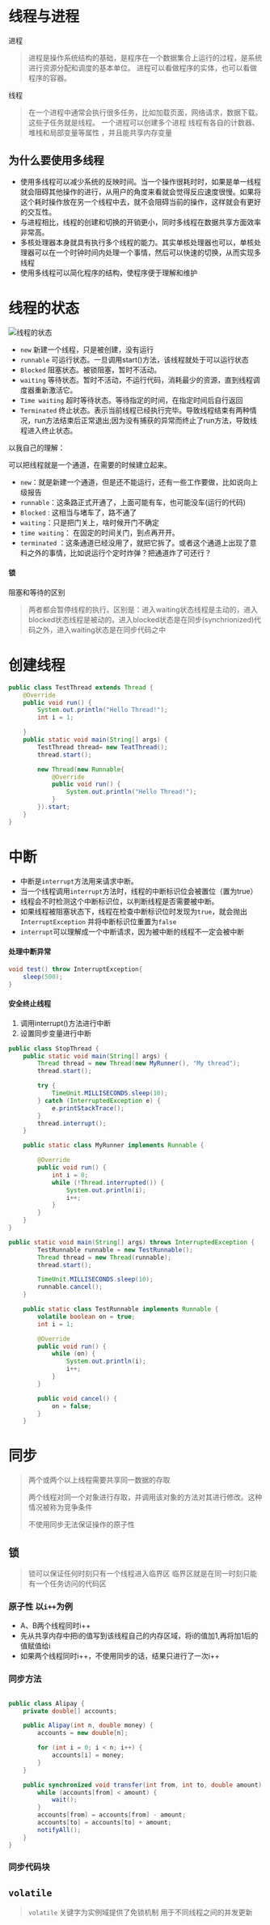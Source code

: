 # 线程与进程
进程
> 进程是操作系统结构的基础，是程序在一个数据集合上运行的过程，是系统进行资源分配和调度的基本单位。
> 进程可以看做程序的实体，也可以看做程序的容器。

线程
> 在一个进程中通常会执行很多任务，比如加载页面，网络请求，数据下载。这些子任务就是线程。
> 一个进程可以创建多个进程
> 线程有各自的计数器、堆栈和局部变量等属性 ，并且能共享内存变量

## 为什么要使用多线程
-  使用多线程可以减少系统的反映时间。当一个操作很耗时时，如果是单一线程就会阻碍其他操作的进行，从用户的角度来看就会觉得反应速度很慢。如果将这个耗时操作放在另一个线程中去，就不会阻碍当前的操作，这样就会有更好的交互性。
-  与进程相比，线程的创建和切换的开销更小，同时多线程在数据共享方面效率非常高。
-  多核处理器本身就具有执行多个线程的能力。其实单核处理器也可以，单核处理器可以在一个时钟时间内处理一个事情，然后可以快速的切换，从而实现多线程
-  使用多线程可以简化程序的结构，使程序便于理解和维护

# 线程的状态
![线程的状态](https://note.youdao.com/yws/public/resource/de69a329c91a33e39d7854a0b08dc626/xmlnote/81cbc5e9017120edd7872d0571f7bd57/4044)

- `new` 新建一个线程，只是被创建，没有运行
- `runnable` 可运行状态。一旦调用start()方法，该线程就处于可以运行状态
- `Blocked` 阻塞状态。被锁阻塞，暂时不活动。
- `waiting` 等待状态。暂时不活动，不运行代码，消耗最少的资源，直到线程调度器重新激活它。
- `Time waiting` 超时等待状态。等待指定的时间，在指定时间后自行返回
- `Terminated` 终止状态。表示当前线程已经执行完毕。导致线程结束有两种情况，run方法结束后正常退出;因为没有捕获的异常而终止了run方法，导致线程进入终止状态。



以我自己的理解：


可以把线程就是一个通道，在需要的时候建立起来。

- `new`：就是新建一个通道，但是还不能运行，还有一些工作要做，比如说向上级报告
- `runnable`：这条路正式开通了，上面可能有车，也可能没车(运行的代码)
- `Blocked` : 这相当与堵车了，路不通了
- `waiting`：只是把门关上，啥时候开门不确定
- `time waiting`： 在固定的时间关门，到点再开开。
- `terminated` ：这条通道已经没用了，就把它拆了。或者这个通道上出现了意料之外的事情，比如说运行个定时炸弹？把通道炸了可还行？

#### 锁
阻塞和等待的区别

> 两者都会暂停线程的执行。区别是：进入waiting状态线程是主动的，进入blocked状态线程是被动的。进入blocked状态是在同步(synchrionized)代码之外，进入waiting状态是在同步代码之中


# 创建线程
```java
public class TestThread extends Thread {
    @Override
    public void run() {
        System.out.println("Hello Thread!");
        int i = 1;

    }
    public static void main(String[] args) {
        TestThread thread= new TeatThread();
        thread.start();

        new Thread(new Runnable{
            @Override
            public void run() {
                System.out.println("Hello Thread!");
            }
        }).start;
    }
}
```

# 中断
- 中断是`interrupt`方法用来请求中断。
- 当一个线程调用`interrupt`方法时，线程的中断标识位会被置位（置为true）
- 线程会不时检测这个中断标识位，以判断线程是否需要被中断。
- 如果线程被阻塞状态下，线程在检查中断标识位时发现为`true`，就会抛出    `InterruptException` 并将中断标识位重置为`false`
- `interrupt`可以理解成一个中断请求，因为被中断的线程不一定会被中断

#### 处理中断异常

```java
void test() throw InterruptException{
    sleep(500);
}
```

#### 安全终止线程
1. 调用interrupt()方法进行中断
2. 设置同步变量进行中断

```java
public class StopThread {
    public static void main(String[] args) {
        Thread thread = new Thread(new MyRunner(), "My thread");
        thread.start();

        try {
            TimeUnit.MILLISECONDS.sleep(10);
        } catch (InterruptedException e) {
            e.printStackTrace();
        }
        thread.interrupt();
    }

    public static class MyRunner implements Runnable {

        @Override
        public void run() {
            int i = 0;
            while (!Thread.interrupted()) {
                System.out.println(i);
                i++;
            }
        }
    }
}
```

```java
public static void main(String[] args) throws InterruptedException {
        TestRunnable runnable = new TestRunnable();
        Thread thread = new Thread(runnable);
        thread.start();

        TimeUnit.MILLISECONDS.sleep(10);
        runnable.cancel();
    }

    public static class TestRunnable implements Runnable {
        volatile boolean on = true;
        int i = 1;

        @Override
        public void run() {
            while (on) {
                System.out.println(i);
                i++;
            }
        }

        public void cancel() {
            on = false;
        }
    }
```

# 同步
> 两个或两个以上线程需要共享同一数据的存取
> 
> 两个线程对同一个对象进行存取，并调用该对象的方法对其进行修改。这种情况被称为竞争条件
> 
> 不使用同步无法保证操作的原子性

## 锁
> 锁可以保证任何时刻只有一个线程进入临界区
> 临界区就是在同一时刻只能有一个任务访问的代码区




### 原子性 以`i++`为例

- A、B两个线程同时i++
- 先从共享内存中把i的值写到该线程自己的内存区域，将i的值加1,再将加1后的值赋值给i
- 如果两个线程同时i++，不使用同步的话，结果只进行了一次i++

### 同步方法

```java

public class Alipay {
    private double[] accounts;

    public Alipay(int n, double money) {
        accounts = new double[n];

        for (int i = 0; i < n; i++) {
            accounts[i] = money;
        }
    }

    public synchronized void transfer(int from, int to, double amount) throws InterruptedException {
        while (accounts[from] < amount) {
            wait();
        }
        accounts[from] = accounts[from] - amount;
        accounts[to] = accounts[to] + amount;
        notifyAll();
    }
}
```
### 同步代码块

## `volatile`
> `volatile` 关键字为实例域提供了免锁机制
> 用于不同线程之间的并发更新

